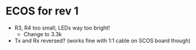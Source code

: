 
# ECOS for rev 1

* R3, R4 too small, LEDs way too bright!
  * Change to 3.3k
* Tx and Rx reversed? (works fine with 1:1 cable on SCOS board though)


